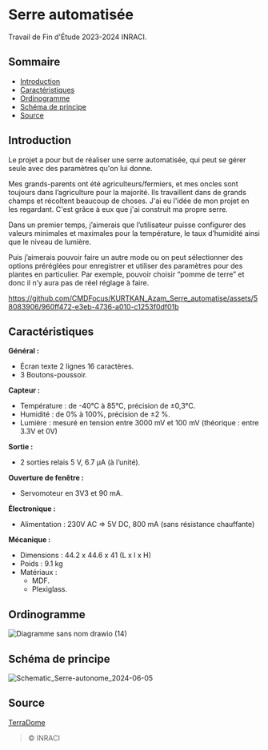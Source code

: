 # Serre automatisée
 Travail de Fin d'Étude 2023-2024 INRACI.


## Sommaire
- [Introduction](#introduction)
- [Caractéristiques](#caractéristiques)
- [Ordinogramme](#ordinogramme)
- [Schéma de principe](#schéma-de-principe)
- [Source](#source)


## Introduction

Le projet a pour but de réaliser une serre automatisée, qui peut se gérer seule avec
des paramètres qu'on lui donne.

Mes grands-parents ont été agriculteurs/fermiers, et mes oncles sont toujours dans
l’agriculture pour la majorité. Ils travaillent dans de grands champs et récoltent
beaucoup de choses. J'ai eu l'idée de mon projet en les regardant. C'est grâce à eux
que j'ai construit ma propre serre.

Dans un premier temps, j’aimerais que l’utilisateur puisse configurer des valeurs
minimales et maximales pour la température, le taux d’humidité ainsi que le niveau
de lumière.

Puis j’aimerais pouvoir faire un autre mode ou on peut sélectionner des options
préréglées pour enregistrer et utiliser des paramètres pour des plantes en particulier.
Par exemple, pouvoir choisir “pomme de terre” et donc il n’y aura pas de réel réglage
à faire.

https://github.com/CMDFocus/KURTKAN_Azam_Serre_automatise/assets/58083906/960ff472-e3eb-4736-a010-c1253f0df01b


## Caractéristiques

**Général :**
- Écran texte 2 lignes 16 caractères.
- 3 Boutons-poussoir.

**Capteur :**
- Température : de -40°C à 85°C, précision de ±0,3°C.
- Humidité : de 0% à 100%, précision de ±2 %.
- Lumière : mesuré en tension entre 3000 mV et 100 mV (théorique :
entre 3.3V et 0V)

**Sortie :**
- 2 sorties relais 5 V, 6.7 μA (à l’unité).

**Ouverture de fenêtre :**
- Servomoteur en 3V3 et 90 mA.

**Électronique :**
- Alimentation : 230V AC => 5V DC, 800 mA (sans résistance chauffante)

**Mécanique :**
- Dimensions : 44.2 x 44.6 x 41 (L x l x H)
- Poids : 9.1 kg
- Matériaux :
  - MDF.
  - Plexiglass.


## Ordinogramme

![Diagramme sans nom drawio (14)](https://github.com/CMDFocus/KURTKAN_Azam_Serre_automatise/assets/58083906/cfaae11c-409e-47c1-9b63-a367ea257922)


## Schéma de principe

![Schematic_Serre-autonome_2024-06-05](https://github.com/CMDFocus/KURTKAN_Azam_Serre_automatise/assets/58083906/dc5ab350-f0b8-41a2-82fb-cfb488bce9ac)


## Source

[TerraDome](https://www.instructables.com/TerraDome-Mini-Tropical-Greenhouse-With-Arduino/)

> © INRACI
